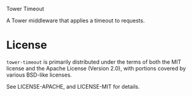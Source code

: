 Tower Timeout

A Tower middleware that applies a timeout to requests.

# License

`tower-timeout` is primarily distributed under the terms of both the MIT license
and the Apache License (Version 2.0), with portions covered by various BSD-like
licenses.

See LICENSE-APACHE, and LICENSE-MIT for details.
